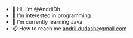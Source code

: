 - 👋 Hi, I’m @AndriiDh
- 👀 I’m interested in programming
- 🌱 I’m currently learning Java
- 📫 How to reach me andrii.dudash@gmail.com
